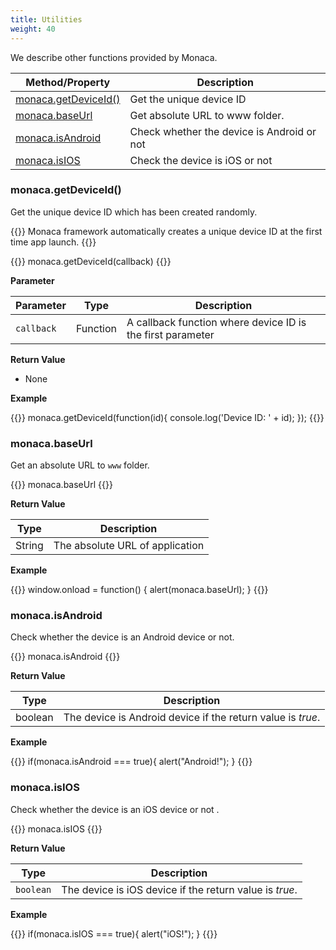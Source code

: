 ```yaml
---
title: Utilities
weight: 40
---
```


We describe other functions provided by Monaca.

Method/Property | Description
----------------|---------------------
[monaca.getDeviceId()](#monaca-getdeviceid) | Get the unique device ID
[monaca.baseUrl](#monaca-baseurl) | Get absolute URL to www folder.
[monaca.isAndroid](#monaca-isandroid) | Check whether the device is Android or not
[monaca.isIOS](#monaca-isios) | Check the device is iOS or not

### monaca.getDeviceId()

Get the unique device ID which has been created randomly.

{{<note>}}
Monaca framework automatically creates a unique device ID at the first
time app launch.
{{</note>}}

{{<highlight bash>}}
monaca.getDeviceId(callback)
{{</highlight>}}

**Parameter**

Parameter | Type | Description
----------|------|-----------------
`callback` | Function | A callback function where device ID is the first parameter

**Return Value**

- None

**Example**

{{<highlight javascript>}}
monaca.getDeviceId(function(id){
   console.log('Device ID: ' + id);
});
{{</highlight>}}

### monaca.baseUrl

Get an absolute URL to `www` folder.

{{<highlight bash>}}
monaca.baseUrl
{{</highlight>}}

**Return Value**

Type | Description
------|-----------------
String | The absolute URL of application

**Example**

{{<highlight javascript>}}
window.onload = function()
{
   alert(monaca.baseUrl);
}
{{</highlight>}}

### monaca.isAndroid

Check whether the device is an Android device or not.

{{<highlight bash>}}
monaca.isAndroid
{{</highlight>}}

**Return Value**

| Type | Description
------|-----------------
boolean | The device is Android device if the return value is *true*.

**Example**

{{<highlight javascript>}}
if(monaca.isAndroid === true){
  alert("Android!");
}
{{</highlight>}}

### monaca.isIOS

Check whether the device is an iOS device or not .

{{<highlight bash>}}
monaca.isIOS
{{</highlight>}}

**Return Value**

| Type | Description
------|-----------------
`boolean` | The device is iOS device if the return value is *true*.

**Example**

{{<highlight javascript>}}
if(monaca.isIOS === true){
  alert("iOS!");
}
{{</highlight>}}


